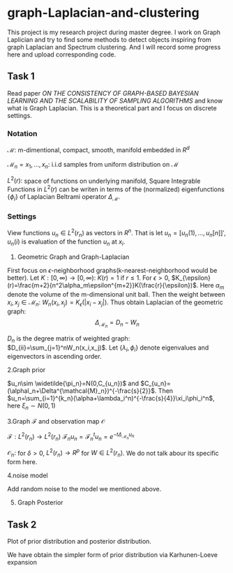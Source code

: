# graph-Laplacian-and-clustering

This project is my research project during master degree. I work on Graph Laplician and try to find some methods to detect objects inspiring from graph Laplacian and Spectrum clustering. And I will record some progress here and upload corresponding code.

## Task 1
Read paper *ON THE CONSISTENCY OF GRAPH-BASED BAYESIAN LEARNING AND THE SCALABILITY OF SAMPLING ALGORITHMS* and know what is Graph Laplacian. This is a theoretical part and I focus on discrete settings.

### Notation

$\mathcal{M}$: m-dimentional, compact, smooth, manifold embedded in $R^d$

$\mathcal{M}_n={x_1,...,x_n}$: i.i.d samples from uniform distribution on $\mathcal{M}$

$L^2(r):$ space of functions on underlying manifold, Square Integrable Functions in $L^2(r)$ can be writen in terms of the (normalized) eigenfunctions {$\phi_i$} of Laplacian Beltrami operator $\Delta_{\mathcal{M}}$.

### Settings

View functions $u_n \in L^2(r_n)$ as vectors in $R^n$. That is let $u_n=[u_n(1),...,u_n[n]]'$, $u_n(i)$ is evaluation of the function $u_n$ at $x_i$.

1. Geometric Graph and Graph-Laplacian

First focus on $\epsilon$-neighborhood graphs(k-nearest-neighborhood would be better). Let $K:[0,\infty)\rightarrow [0,\infty):$ $K(r)=1$ if $r\leq 1$. For $\epsilon>0$, $K_{\epsilon}(r)=\frac{m+2}{n^2\alpha_m\epsilon^{m+2}}K(\frac{r}{\epsilon})$. Here $\alpha_m$ denote the volume of the m-dimensional unit ball. Then the weight between $x_i,x_j\in\mathcal{M}_n$: $W_n(x_i,x_j)=K_{\epsilon}(|x_i-x_j|)$. Thus obtain Laplacian of the geometric graph:
$$
\Delta_{\mathcal{M}_n}=D_n-W_n
$$

$D_n$ is the degree matrix of weighted graph: $D_{ii}=\sum_{j=1}^nW_n(x_i,x_j)$. Let {$\lambda_i,\phi_i$} denote eigenvalues and eigenvectors in ascending order.

2.Graph prior

$u_n\sim \widetilde{\pi_n}=N(0,C_{u_n})$ and $C_{u_n}=(\alphaI_n+\Delta^{\mathcal{M}_n})^{-\frac{s}{2}}$. Then $u_n=\sum_{i=1}^{k_n}(\alpha+\lambda_i^n)^{-\frac{s}{4}}\xi_i\phi_i^n$, here $\xi_n\sim N(0,1)$

3.Graph $\mathcal{F}$ and observation map $\mathcal{O}$

$\mathcal{F}:L^2(r_n)\rightarrow L^2(r_n)$ $\mathcal{F}_nu_n=\mathcal{F}_n^tu_n=e^{-t\Delta_{\mathcal{M}_n}u_n}$

$\mathcal{O}_n:$ for $\delta>0$, $L^2(r_n)\rightarrow R^p$ for $W\in L^2(r_n)$. We do not talk abour its specific form here.

4.noise model

Add random noise to the model we mentioned above.

5. Graph Posterior

## Task 2

Plot of prior distribution and posterior distribution.

We have obtain the simpler form of prior distribution via Karhunen-Loeve expansion

